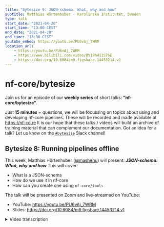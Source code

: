 ```yaml
---
title: "Bytesize 9: JSON-schema: What, why and how"
subtitle: Matthias Hörtenhuber - Karolinska Institutet, Sweden
type: talk
start_date: "2021-04-20"
start_time: "13:00 CEST"
end_date: "2021-04-20"
end_time: "13:30 CEST"
youtube_embed: https://youtu.be/PU6vAj_7WRM
location_url: 
    - https://youtu.be/PU6vAj_7WRM
    - https://www.bilibili.com/video/BV18h411S76E
    - https://doi.org/10.6084/m9.figshare.14453214.v1
---
```


# nf-core/bytesize

Join us for an episode of our **weekly series** of short talks: **“nf-core/bytesize”**.

Just **15 minutes** + questions, we will be focussing on topics about using and developing nf-core pipelines.
These will be recorded and made available at <https://nf-co.re>
It is our hope that these talks / videos will build an archive of training material that can complement our documentation.
Got an idea for a talk? Let us know on the [`#bytesize`](https://nfcore.slack.com/channels/bytesize) Slack channel!

## Bytesize 8: Running pipelines offline

This week, Matthias Hörtenhuber ([@mashehu](http://github.com/mashehu/)) will present: _**JSON-schema: What, why and how**_
This will cover:

* What is a JSON-schema
* How do we use it in nf-core
* How can you create one using `nf-core/tools`

The talk will be presented on Zoom and live-streamed on YouTube:
* YouTube: <https://youtu.be/PU6vAj_7WRM>
* Slides: <https://doi.org/10.6084/m9.figshare.14453214.v1>

<details markdown="1"><summary>Video transcription</summary>

**Note: The content has been edited to make it reader-friendly**

[0:36](https://youtu.be/PU6vAj_7WRM?list=PL3xpfTVZLcNiSvvPWORbO32S1WDJqKp1e&t=36) Welcome everybody, today's topic is JSON schema, what it is, why we chose to use it, and how it can be utilised.

[0:53](https://youtu.be/PU6vAj_7WRM?list=PL3xpfTVZLcNiSvvPWORbO32S1WDJqKp1e&t=53) First we need to talk about parameters. In NextFlow you either have them on the command line with -- in front of it, for example in `main.nf` and in `params.foo`.

[1:12](https://youtu.be/PU6vAj_7WRM?list=PL3xpfTVZLcNiSvvPWORbO32S1WDJqKp1e&t=72) When we look through all the pipelines in nf-core, from what I could parse, I found that we have a large number of different parameters, 47 on average but it can go up to 470.

To make this usable, it should be documented so you can read up both as a user and as a developer about what these parameters do.

In the best case, we have a validation and a background so it already throws an error before the tool that uses the parameter. Therefore it is easier to debug.

But as you can imagine, with so many parameters it’s not so easy anymore to manage.

[2:19](https://youtu.be/PU6vAj_7WRM?list=PL3xpfTVZLcNiSvvPWORbO32S1WDJqKp1e&t=134) So we therefore looked at JSON schema and thought that this is exactly what we want.

It is a standardised way to describe a data object, and it comes with its own validation library, which takes a load off of our shoulders.

[2:32](https://youtu.be/PU6vAj_7WRM?list=PL3xpfTVZLcNiSvvPWORbO32S1WDJqKp1e&t=154) Last summer, we added the `nextflow_schema.json` file to the template, which is a description of all the pipeline parameters in a JSON schema format.

[2:47](https://youtu.be/PU6vAj_7WRM?list=PL3xpfTVZLcNiSvvPWORbO32S1WDJqKp1e&t=167) Here you see an excerpt of it, and this is the only thing you should actually of the JSON because we are of the opinion that you should never have to need to interact with these complex files.

We have tools built around them, so you don’t ever have to touch them.

[3:07](https://youtu.be/PU6vAj_7WRM?list=PL3xpfTVZLcNiSvvPWORbO32S1WDJqKp1e&t=189) So how can you make this file?

Or how can you populate it or edit it? It’s simply `nf-core schema build` and then `.` if you’re in your repository.

This then starts the normal wizard, which checks the current file because with a template each pipeline already has some base nf-core parameters in it, and then asks if you want to use the web-builder.

After you click on the blue finish button, it will be sent back here and the parameters will be updated in the nextflow schema json file.

[3:58](https://youtu.be/PU6vAj_7WRM?list=PL3xpfTVZLcNiSvvPWORbO32S1WDJqKp1e&t=238) How does it actually look on the website if you run this?

So here you have the parameter schema interface where you can add a parameter.

You scroll there; give it a name, which should be lowercase, you can then also give it an icon, which we render in on all the web-views.

You can give it a description, which doesn’t need to be long, and should in fact be concise enough to fit in the command line help.

If you have more complex things to talk about, we have the help text section, which I will show you shortly.

[4:49](https://youtu.be/PU6vAj_7WRM?list=PL3xpfTVZLcNiSvvPWORbO32S1WDJqKp1e&t=289) In the help text, you can write in normal markdown, and it’s interface is something you’ll be familiar with from GitHub.

It also shows you the rendered preview of this markdown.

[5:01](https://youtu.be/PU6vAj_7WRM?list=PL3xpfTVZLcNiSvvPWORbO32S1WDJqKp1e&t=301) There are four types of parameters: string, number, integer and a boolean.

For these we have made some special features, but for now say we want a string, give it a default value and decide if it’s a required parameter, which means it always has to be failed out.

We can also say that it should be a hidden parameter, which is used for things you don’t want to have surface for every user.

But it can still be good to interact with it.

[5:41](https://youtu.be/PU6vAj_7WRM?list=PL3xpfTVZLcNiSvvPWORbO32S1WDJqKp1e&t=341) If you click on the cog-wheel at the on the side, you see two other features for this parameter.

You can choose for it to be enumerated values and give it different options, or you can give it a pattern, which it will be validated against.

So it is just regular expressions you can use there, and with that you can check for example if an email is valid or if a date or duration is valid.

You can also delete the parameter here if you’ve made a mistake or don’t actually need it.

[6:22](https://youtu.be/PU6vAj_7WRM?list=PL3xpfTVZLcNiSvvPWORbO32S1WDJqKp1e&t=380) If we choose that it’s a number, we can get two additional things.

Besides the enumerated values, we can also decide to give it a minimum and a maximum value.

If we are happy there, we can save the changes.

[6:39](https://youtu.be/PU6vAj_7WRM?list=PL3xpfTVZLcNiSvvPWORbO32S1WDJqKp1e&t=399) But we at nf-core don’t actually like dangling parameters so we should add it to a group.

[6:46](https://youtu.be/PU6vAj_7WRM?list=PL3xpfTVZLcNiSvvPWORbO32S1WDJqKp1e&t=406) A group can have a title, it has a favicon, it can have a description, and also a help text.

You can also hide it and then everything is hidden.

[7:09](https://youtu.be/PU6vAj_7WRM?list=PL3xpfTVZLcNiSvvPWORbO32S1WDJqKp1e&t=429) If you now want to quickly put the newly created parameter in, just hit that box or use drag and drop.

When you’re done, you hit finished.

[7:19](https://youtu.be/PU6vAj_7WRM?list=PL3xpfTVZLcNiSvvPWORbO32S1WDJqKp1e&t=439) Everything is done here, and on the command line you will see that it stops and wrote the parameters to the new file.

So now we have the updated nextflow json schema.

[7:31](https://youtu.be/PU6vAj_7WRM?list=PL3xpfTVZLcNiSvvPWORbO32S1WDJqKp1e&t=451) Why are we using it and where are we using it?

[7:35](https://youtu.be/PU6vAj_7WRM?list=PL3xpfTVZLcNiSvvPWORbO32S1WDJqKp1e&t=455) So I stumbled into this because I didn’t want to write documentation in several places for the same thing, because in the main.nf we had the `--help` text where we could define the parameters.

This is now done with the nextflow schema json.

[7:58](https://youtu.be/PU6vAj_7WRM?list=PL3xpfTVZLcNiSvvPWORbO32S1WDJqKp1e&t=478) So when you run help, you get this nice output with the groupings intact, the parameter names, parameter types, the description (that’s why you should keep it short), and also the default values that are printed in here.

[8:14](https://youtu.be/PU6vAj_7WRM?list=PL3xpfTVZLcNiSvvPWORbO32S1WDJqKp1e&t=494) It’s here, it’s nice, but we also use the same file for the website to render this description of your parameters.

It’s where we also include the icons and the hub text is rendered.

The markdown of the help text is also rendered here, and the default values are shown.

This is how we use it for documentation.

[8:50](https://youtu.be/PU6vAj_7WRM?list=PL3xpfTVZLcNiSvvPWORbO32S1WDJqKp1e&t=530) We also use it for parameter validation.

So if you run our pipeline now with our new parameter, the answer and give it 42, it will throw two errors.

The first is that it’s a different type than was expected since it expects a number (since we chose that earlier), instead of a string.

All nf-core pipelines require a parameter, but that was missing here and so that’s the second error.

This is a nice way to quickly check that all the parameters are correct before starting up the whole pipeline.

We also have a launch interface where you just write `nf-core launch $pipeline`, so either the name of the pipeline or a dot if you’re in the pipeline.

[9:55](https://youtu.be/PU6vAj_7WRM?list=PL3xpfTVZLcNiSvvPWORbO32S1WDJqKp1e&t=595) Similar to the how it was for the build, it validates the schema to ensure that everything looks good, and that the parameters match the schema.

Then you are asked if you want to use a web-based or a command line wizard where you can choose the parameters.

I’ll quickly show you later what the web-based interface looks like.

Once we are done with the web-based interface, we are sent back here again. We can decide whether to use the parameters we chose in the browser for this exact run, and run the workflow with our clearly defined parameters.

[10:43](https://youtu.be/PU6vAj_7WRM?list=PL3xpfTVZLcNiSvvPWORbO32S1WDJqKp1e&t=643) So what does the web interface look like? Here I have chosen a random pipeline, and you’ve likely seen this `launch` button here, which leads you to a large interface.

You can actually use a different version, and for example I’ve now chosen the development version.

I can launch the development version of the pipeline and the development version of the parameters as well.

[11:14](https://youtu.be/PU6vAj_7WRM?list=PL3xpfTVZLcNiSvvPWORbO32S1WDJqKp1e&t=674) Here you see it that it appears to be nicely rendered with a description, with a help text, and also here behind the question mark rendering even complex markdown like tables nicely.

All the parameters here are validated.

[11:30](https://youtu.be/PU6vAj_7WRM?list=PL3xpfTVZLcNiSvvPWORbO32S1WDJqKp1e&t=690) Again, I forgot the input parameter, if I add it, I can launch it.

[11:37](https://youtu.be/PU6vAj_7WRM?list=PL3xpfTVZLcNiSvvPWORbO32S1WDJqKp1e&t=697) Then we have three options; we can use this ID that takes the parameters we chose for this run, or we can send everything to `Nextflow Tower` to use that as an interface, or we can just copy and paste this one into `nf-params.json`.

The latter is actually created if the command line interface is used.

[12:08](https://youtu.be/PU6vAj_7WRM?list=PL3xpfTVZLcNiSvvPWORbO32S1WDJqKp1e&t=727) That’s it for how and where we use the nf-core schema, the nextflow schema json file.

If you want to test your renderings of the markdowns, you can use the website `Docker` image, and for more documentation, you have the link here in the tools section of the documentation.

If you’d like to discuss how this was implemented or have other questions, join us on the `#json-schema` Slack channel. We are happy to help.

[14:13](https://youtu.be/PU6vAj_7WRM?list=PL3xpfTVZLcNiSvvPWORbO32S1WDJqKp1e&t=853) You can nest parameters inside.

So according to the definition of json schema, you can have multiple layers of groups inside.

We of course only want one for practical reasons, but we are happy to change this in case the community says they think this would be useful.

Thank you for listening.

</details>
